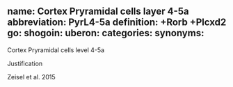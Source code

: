 name: Cortex Pryramidal cells layer 4-5a
abbreviation: PyrL4-5a
definition: +Rorb +Plcxd2
go:
shogoin: 
uberon:
categories:
synonyms:
---

Cortex Pryramidal cells level 4-5a

Justification

Zeisel et al. 2015